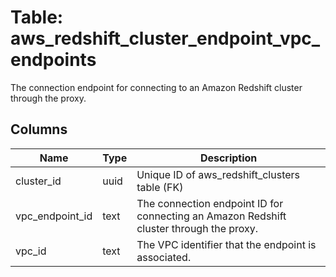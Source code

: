
# Table: aws_redshift_cluster_endpoint_vpc_endpoints
The connection endpoint for connecting to an Amazon Redshift cluster through the proxy.
## Columns
| Name        | Type           | Description  |
| ------------- | ------------- | -----  |
|cluster_id|uuid|Unique ID of aws_redshift_clusters table (FK)|
|vpc_endpoint_id|text|The connection endpoint ID for connecting an Amazon Redshift cluster through the proxy.|
|vpc_id|text|The VPC identifier that the endpoint is associated.|
